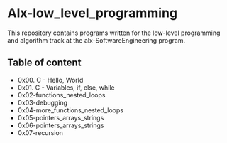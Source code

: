 # Alx-low_level_programming

This repository contains programs written for the low-level programming and algorithm track at the alx-SoftwareEngineering program.

## Table of content
- 0x00. C - Hello, World
- 0x01. C - Variables, if, else, while
- 0x02-functions_nested_loops
- 0x03-debugging
- 0x04-more_functions_nested_loops
- 0x05-pointers_arrays_strings
- 0x06-pointers_arrays_strings
- 0x07-recursion
